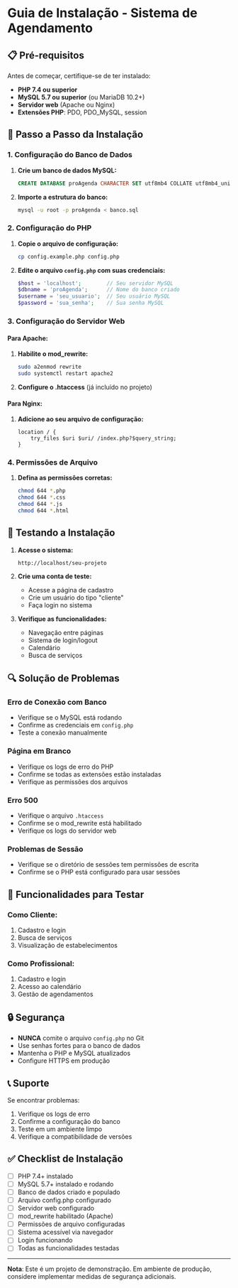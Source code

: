 # Guia de Instalação - Sistema de Agendamento

## 📋 Pré-requisitos

Antes de começar, certifique-se de ter instalado:

- **PHP 7.4 ou superior**
- **MySQL 5.7 ou superior** (ou MariaDB 10.2+)
- **Servidor web** (Apache ou Nginx)
- **Extensões PHP**: PDO, PDO_MySQL, session

## 🔧 Passo a Passo da Instalação

### 1. Configuração do Banco de Dados

1. **Crie um banco de dados MySQL:**
   ```sql
   CREATE DATABASE proAgenda CHARACTER SET utf8mb4 COLLATE utf8mb4_unicode_ci;
   ```

2. **Importe a estrutura do banco:**
   ```bash
   mysql -u root -p proAgenda < banco.sql
   ```

### 2. Configuração do PHP

1. **Copie o arquivo de configuração:**
   ```bash
   cp config.example.php config.php
   ```

2. **Edite o arquivo `config.php` com suas credenciais:**
   ```php
   $host = 'localhost';        // Seu servidor MySQL
   $dbname = 'proAgenda';      // Nome do banco criado
   $username = 'seu_usuario';  // Seu usuário MySQL
   $password = 'sua_senha';    // Sua senha MySQL
   ```

### 3. Configuração do Servidor Web

#### Para Apache:

1. **Habilite o mod_rewrite:**
   ```bash
   sudo a2enmod rewrite
   sudo systemctl restart apache2
   ```

2. **Configure o .htaccess** (já incluído no projeto)

#### Para Nginx:

1. **Adicione ao seu arquivo de configuração:**
   ```nginx
   location / {
       try_files $uri $uri/ /index.php?$query_string;
   }
   ```

### 4. Permissões de Arquivo

1. **Defina as permissões corretas:**
   ```bash
   chmod 644 *.php
   chmod 644 *.css
   chmod 644 *.js
   chmod 644 *.html
   ```

## 🚀 Testando a Instalação

1. **Acesse o sistema:**
   ```
   http://localhost/seu-projeto
   ```

2. **Crie uma conta de teste:**
   - Acesse a página de cadastro
   - Crie um usuário do tipo "cliente"
   - Faça login no sistema

3. **Verifique as funcionalidades:**
   - Navegação entre páginas
   - Sistema de login/logout
   - Calendário
   - Busca de serviços

## 🔍 Solução de Problemas

### Erro de Conexão com Banco
- Verifique se o MySQL está rodando
- Confirme as credenciais em `config.php`
- Teste a conexão manualmente

### Página em Branco
- Verifique os logs de erro do PHP
- Confirme se todas as extensões estão instaladas
- Verifique as permissões dos arquivos

### Erro 500
- Verifique o arquivo `.htaccess`
- Confirme se o mod_rewrite está habilitado
- Verifique os logs do servidor web

### Problemas de Sessão
- Verifique se o diretório de sessões tem permissões de escrita
- Confirme se o PHP está configurado para usar sessões

## 📱 Funcionalidades para Testar

### Como Cliente:
1. Cadastro e login
2. Busca de serviços
3. Visualização de estabelecimentos

### Como Profissional:
1. Cadastro e login
2. Acesso ao calendário
3. Gestão de agendamentos

## 🔒 Segurança

- **NUNCA** comite o arquivo `config.php` no Git
- Use senhas fortes para o banco de dados
- Mantenha o PHP e MySQL atualizados
- Configure HTTPS em produção

## 📞 Suporte

Se encontrar problemas:

1. Verifique os logs de erro
2. Confirme a configuração do banco
3. Teste em um ambiente limpo
4. Verifique a compatibilidade de versões

## ✅ Checklist de Instalação

- [ ] PHP 7.4+ instalado
- [ ] MySQL 5.7+ instalado e rodando
- [ ] Banco de dados criado e populado
- [ ] Arquivo config.php configurado
- [ ] Servidor web configurado
- [ ] mod_rewrite habilitado (Apache)
- [ ] Permissões de arquivo configuradas
- [ ] Sistema acessível via navegador
- [ ] Login funcionando
- [ ] Todas as funcionalidades testadas

---

**Nota**: Este é um projeto de demonstração. Em ambiente de produção, considere implementar medidas de segurança adicionais.

